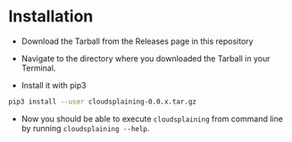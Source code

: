 # Installation

* Download the Tarball from the Releases page in this repository

* Navigate to the directory where you downloaded the Tarball in your Terminal.

* Install it with pip3

```bash
pip3 install --user cloudsplaining-0.0.x.tar.gz
```

* Now you should be able to execute `cloudsplaining` from command line by running `cloudsplaining --help`.
